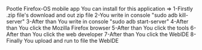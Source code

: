 Pootle Firefox-OS mobile app
You can install for this application =>
1-Firstly .zip file's download and out zip file
2-You write in console "sudo adb kill-server"
3-After than You write in console "sudo adb start-server" 
4-After than You click the Mozilla Firefox browser
5-After than You click the tools
6-After than You click the web developer
7-After than You click the WebIDE
8-Finally You upload and run to file the WebIDE
